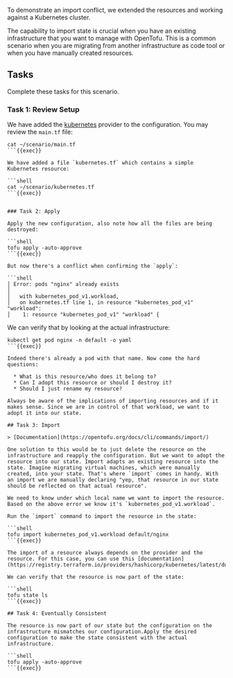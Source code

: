 To demonstrate an import conflict, we extended the resources and working against a Kubernetes cluster.

The capability to import state is crucial when you have an existing infrastructure that you want to manage with OpenTofu. This is a common scenario when you are migrating from another infrastructure as code tool or when you have manually created resources.

## Tasks

Complete these tasks for this scenario.

### Task 1: Review Setup

We have added the [kubernetes](https://registry.terraform.io/providers/hashicorp/kubernetes/latest/docs) provider to the configuration. You may review the `main.tf` file:

```shell
cat ~/scenario/main.tf
```{{exec}}

We have added a file `kubernetes.tf` which contains a simple Kubernetes resource:

```shell
cat ~/scenario/kubernetes.tf
```{{exec}}


### Task 2: Apply

Apply the new configuration, also note how all the files are being destroyed:

```shell
tofu apply -auto-approve
```{{exec}}

But now there's a conflict when confirming the `apply`:

```shell
│ Error: pods "nginx" already exists
│ 
│   with kubernetes_pod_v1.workload,
│   on kubernetes.tf line 1, in resource "kubernetes_pod_v1" "workload":
│    1: resource "kubernetes_pod_v1" "workload" {
```

We can verify that by looking at the actual infrastructure:

```shell
kubectl get pod nginx -n default -o yaml
```{{exec}}

Indeed there's already a pod with that name. Now come the hard questions:

  * What is this resource/who does it belong to?
  * Can I adopt this resource or should I destroy it?
  * Should I just rename my resource?

Always be aware of the implications of importing resources and if it makes sense. Since we are in control of that workload, we want to adopt it into our state.

## Task 3: Import

> [Documentation](https://opentofu.org/docs/cli/commands/import/)

One solution to this would be to just delete the resource on the infrastructure and reapply the configuration. But we want to adopt the resource into our state. Import adapts an existing resource into the state. Imagine migrating virtual machines, which were manually created, into your state. That's where `import` comes in handy. With an import we are manually declaring "yep, that resource in our state should be reflected on that actual resource".

We need to know under which local name we want to import the resource. Based on the above error we know it's `kubernetes_pod_v1.workload`.

Run the `import` command to import the resource in the state:

```shell
tofu import kubernetes_pod_v1.workload default/nginx
```{{exec}}

The import of a resource always depends on the provider and the resource. For this case, you can use this [documentation](https://registry.terraform.io/providers/hashicorp/kubernetes/latest/docs/resources/pod_v1#import)

We can verify that the resource is now part of the state:

```shell
tofu state ls
```{{exec}}

## Task 4: Eventually Consistent

The resource is now part of our state but the configuration on the infrastructure mismatches our configuration.Apply the desired configuration to make the state consistent with the actual infrastructure.

```shell
tofu apply -auto-approve
```{{exec}}
  